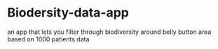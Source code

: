 # Biodersity-data-app
an app that lets you filter through biodiversity around belly button area based on 1000 patients data
